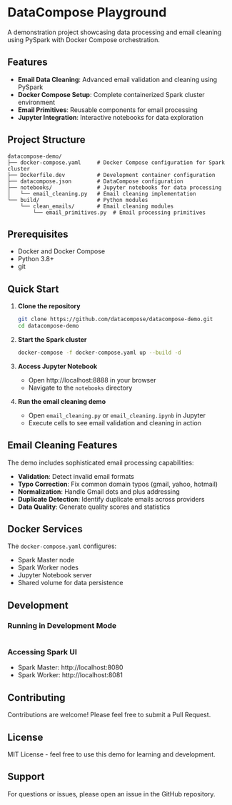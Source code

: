 # DataCompose Playground

A demonstration project showcasing data processing and email cleaning using PySpark with Docker Compose orchestration.

## Features

- **Email Data Cleaning**: Advanced email validation and cleaning using PySpark
- **Docker Compose Setup**: Complete containerized Spark cluster environment
- **Email Primitives**: Reusable components for email processing
- **Jupyter Integration**: Interactive notebooks for data exploration

## Project Structure

```
datacompose-demo/
├── docker-compose.yaml     # Docker Compose configuration for Spark cluster
├── Dockerfile.dev          # Development container configuration
├── datacompose.json        # DataCompose configuration
├── notebooks/              # Jupyter notebooks for data processing
│   └── email_cleaning.py   # Email cleaning implementation
└── build/                  # Python modules
    └── clean_emails/       # Email cleaning modules
        └── email_primitives.py  # Email processing primitives
```

## Prerequisites

- Docker and Docker Compose
- Python 3.8+
- git
## Quick Start

1. **Clone the repository**
   ```bash
   git clone https://github.com/datacompose/datacompose-demo.git
   cd datacompose-demo
   ```

2. **Start the Spark cluster**
   ```bash
   docker-compose -f docker-compose.yaml up --build -d
   ```

3. **Access Jupyter Notebook**
   - Open http://localhost:8888 in your browser
   - Navigate to the `notebooks` directory

4. **Run the email cleaning demo**
   - Open `email_cleaning.py` or `email_cleaning.ipynb` in Jupyter
   - Execute cells to see email validation and cleaning in action

## Email Cleaning Features

The demo includes sophisticated email processing capabilities:

- **Validation**: Detect invalid email formats
- **Typo Correction**: Fix common domain typos (gmail, yahoo, hotmail)
- **Normalization**: Handle Gmail dots and plus addressing
- **Duplicate Detection**: Identify duplicate emails across providers
- **Data Quality**: Generate quality scores and statistics

## Docker Services

The `docker-compose.yaml` configures:
- Spark Master node
- Spark Worker nodes
- Jupyter Notebook server
- Shared volume for data persistence

## Development

### Running in Development Mode

```bash
```

### Accessing Spark UI

- Spark Master: http://localhost:8080
- Spark Worker: http://localhost:8081

## Contributing

Contributions are welcome! Please feel free to submit a Pull Request.

## License

MIT License - feel free to use this demo for learning and development.

## Support

For questions or issues, please open an issue in the GitHub repository.
